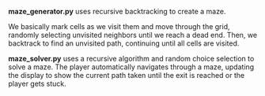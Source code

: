 **maze_generator.py** uses recursive backtracking to create a maze. 

We basically mark cells as we visit them and move through the grid, randomly selecting unvisited neighbors until we reach a dead end. Then, we backtrack to find an unvisited path, continuing until all cells are visited. 

**maze_solver.py** uses a recursive algorithm and random choice selection to solve a maze. 
The player automatically navigates through a maze, updating the display to show the current path taken until the exit is reached or the player gets stuck. 
